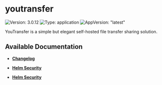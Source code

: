 # youtransfer

![Version: 3.0.12](https://img.shields.io/badge/Version-3.0.12-informational?style=flat-square) ![Type: application](https://img.shields.io/badge/Type-application-informational?style=flat-square) ![AppVersion: "latest"](https://img.shields.io/badge/AppVersion-"latest"-informational?style=flat-square)

YouTransfer is a simple but elegant self-hosted file transfer sharing solution.

## Available Documentation

- [**Changelog**](CHANGELOG)

- [**Helm Security**](container-security)

- [**Helm Security**](helm-security)


